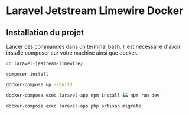 # Laravel Jetstream Limewire Docker

## Installation du projet

Lancer ces commandes dans un terminal bash.
Il est nécéssaire d'avoir installé composer sur votre machine ainsi que docker.

```bash
cd laravel-jestream-limewire/ 
```

```bash
composer install
```

```bash
docker-compose up --build
```

```bash
docker-compose exec laravel-app npm install && npm run dev
```

```bash
docker-compose exec laravel-app php artisan migrate
```
